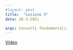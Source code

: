 ```yaml
---
#layout: post
title:  "Lezione 3"
data: 18-3-2021

args: Concetti fondamentali.
---
```


[Video](https://uniroma2.sharepoint.com/sites/GAMBOSI-8066132-MACHINE_LEARNING/Documenti%20condivisi/Lezioni/lezioni%20registrate/Lezione_ML_180321.mp4)
